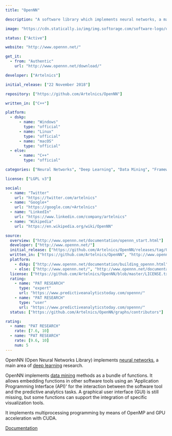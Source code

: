 ```yaml
---
title: "OpenNN"

description: "A software library which implements neural networks, a main area of deep learning research"

image: "https://cdn.statically.io/img/img.softorage.com/software-logo/opennn.png?h=64"

status: ["Active"]

website: "http://www.opennn.net/"

get_it:
  - from: "Authentic"
    url: "http://www.opennn.net/download/"

developer: ["Artelnics"]

initial_release: ["22 November 2018"]

repository: ["https://github.com/Artelnics/OpenNN"]

written_in: ["C++"]

platform:
  - dskp:
      - name: "Windows"
        type: "official"
      - name: "Linux"
        type: "official"
      - name: "macOS"
        type: "official"
  - else:
      - name: "C++"
        type: "official"

categories: ["Neural Networks", "Deep Learning", "Data Mining", "Framework"]

license: ["LGPL v3"]

social:
  - name: "Twitter"
    url: "https://twitter.com/artelnics"
  - name: "Google+"
    url: "https://google.com/+Artelnics"
  - name: "LinkedIn"
    url: "https://www.linkedin.com/company/artelnics"
  - name: "Wikipedia"
    url: "https://en.wikipedia.org/wiki/OpenNN"

source:
  overview: ["http://www.opennn.net/documentation/opennn_start.html"]
  developer: ["http://www.opennn.net/"]
  initial_release: ["https://github.com/Artelnics/OpenNN/releases/tag/0.1"]
  written_in: ["https://github.com/Artelnics/OpenNN", "http://www.opennn.net/documentation/opennn_start.html"]
  platform:
    - dskp: ["http://www.opennn.net/documentation/building_opennn.html", "https://en.wikipedia.org/w/index.php?title=OpenNN&oldid=875141876"]
    - else: ["http://www.opennn.net/", "http://www.opennn.net/documentation/opennn_start.html#Whatitdoes"]
  license: ["https://github.com/Artelnics/OpenNN/blob/master/LICENSE.txt"]
  rating:
    - name: "PAT RESEARCH"
      type: "expert"
      url: "https://www.predictiveanalyticstoday.com/opennn/"
    - name: "PAT RESEARCH"
      type: "user"
      url: "https://www.predictiveanalyticstoday.com/opennn/"
  status: ["https://github.com/Artelnics/OpenNN/graphs/contributors"]

rating:
  - name: "PAT RESEARCH"
    rate: [7.6, 10]
  - name: "PAT RESEARCH"
    rate: [9.6, 10]
    num: 5
---
```

  OpenNN (Open Neural Networks Library) implements [neural networks](/categories/neural-networks), a main area of [deep learning](/categories/deep-learning) research.
  
  OpenNN implements [data mining](/categories/data-mining) methods as a bundle of functions. It allows embedding functions in other software tools using an 'Application Programming Interface (API)' for the interaction between the software tool and the predictive analytics tasks. A graphical user interface (GUI) is still missing, but some functions can support the integration of specific visualization tools.
  
  It implements multiprocessing programming by means of OpenMP and GPU acceleration with CUDA.
  
  [Documentation](http://www.opennn.net/documentation/)



